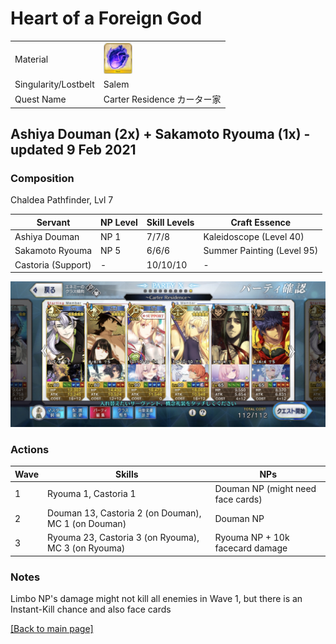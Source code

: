 # Heart of a Foreign God

<table>
	<tr>
		<td>Material</td>
		<td>
			<img src="../icons/Heart of a Foreign God.png" height="50px"/>
		</td>
	</tr>
	<tr>
		<td>Singularity/Lostbelt</td>
		<td>Salem</td>
	</tr>
	<tr>
		<td>Quest Name</td>
		<td>Carter Residence カーター家</td>
	</tr>
</table>

## Ashiya Douman (2x) + Sakamoto Ryouma (1x) - updated 9 Feb 2021

### Composition

Chaldea Pathfinder, Lvl 7

| Servant            | NP Level | Skill Levels | Craft Essence              |
| ------------------ | -------- | ------------ | -------------------------- |
| Ashiya Douman      | NP 1     | 7/7/8        | Kaleidoscope (Level 40)    |
| Sakamoto Ryouma    | NP 5     | 6/6/6        | Summer Painting (Level 95) |
| Castoria (Support) | -        | 10/10/10     | -                          |

<img src="../comps/carter residence.jpeg"/>

### Actions

| Wave | Skills                                              | NPs                               |
| ---- | --------------------------------------------------- | --------------------------------- |
| 1    | Ryouma 1, Castoria 1                                | Douman NP (might need face cards) |
| 2    | Douman 13, Castoria 2 (on Douman), MC 1 (on Douman) | Douman NP                         |
| 3    | Ryouma 23, Castoria 3 (on Ryouma), MC 3 (on Ryouma) | Ryouma NP + 10k facecard damage   |

### Notes

Limbo NP's damage might not kill all enemies in Wave 1, but there is an Instant-Kill chance and also face cards

[[Back to main page]](../main.md)